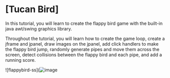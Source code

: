 # [Tucan Bird]

In this tutorial, you will learn to create the flappy bird game with the built-in java awt/swing graphics library.

Throughout the tutorial, you will learn how to create the game loop, create a jframe and jpanel, draw images on the jpanel, add click handlers to make the flappy bird jump, randomly generate pipes and move them across the screen, detect collisions between the flappy bird and each pipe, and add a running score. 

![flappybird-ss](![image](https://github.com/user-attachments/assets/d2bb052c-c87a-45b4-aa03-995bd48c9a5a)

